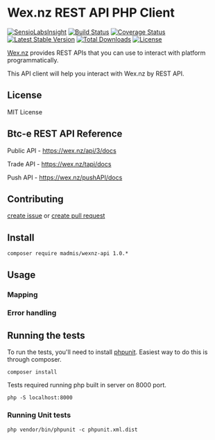 # Wex.nz REST API PHP Client

[![SensioLabsInsight][sensiolabs-insight-image]][sensiolabs-insight-link]
[![Build Status][testing-image]][testing-link]
[![Coverage Status][coverage-image]][coverage-link]
[![Latest Stable Version][stable-image]][package-link]
[![Total Downloads][downloads-image]][package-link]
[![License][license-image]][license-link]

[Wex.nz](https://wex.nz) provides REST APIs that you can use
 to interact with platform programmatically.

This API client will help you interact with Wex.nz by REST API. 
 

## License

MIT License

## Btc-e REST API Reference

Public API - https://wex.nz/api/3/docs

Trade API - https://wex.nz/tapi/docs

Push API - https://wex.nz/pushAPI/docs


## Contributing
[create issue](https://github.com/madmis/wexnz-api/issues/new) 
or [create pull request](https://github.com/madmis/wexnz-api/compare)


## Install
    
    composer require madmis/wexnz-api 1.0.*


## Usage


### Mapping


### Error handling


## Running the tests
To run the tests, you'll need to install [phpunit](https://phpunit.de/). 
Easiest way to do this is through composer.

    composer install

Tests required running php built in server on 8000 port.

    php -S localhost:8000

### Running Unit tests

    php vendor/bin/phpunit -c phpunit.xml.dist


[testing-link]: https://travis-ci.org/madmis/wexnz-api
[testing-image]: https://travis-ci.org/madmis/wexnz-api.svg?branch=master

[sensiolabs-insight-link]: https://insight.sensiolabs.com/projects/b9991422-01a6-48ea-abfb-cf53482465e5
[sensiolabs-insight-image]: https://insight.sensiolabs.com/projects/b9991422-01a6-48ea-abfb-cf53482465e5/mini.png

[package-link]: https://packagist.org/packages/madmis/wexnz-api
[downloads-image]: https://poser.pugx.org/madmis/wexnz-api/downloads
[stable-image]: https://poser.pugx.org/madmis/wexnz-api/v/stable
[license-image]: https://poser.pugx.org/madmis/wexnz-api/license
[license-link]: https://packagist.org/packages/madmis/wexnz-api

[coverage-link]: https://coveralls.io/github/madmis/wexnz-api?branch=master
[coverage-image]: https://coveralls.io/repos/github/madmis/wexnz-api/badge.svg?branch=master

